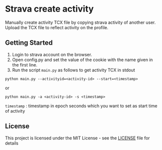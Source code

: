 # Strava create activity

Manually create activity TCX file by copying strava activity of another user. Upload the TCX file to reflect activity on the profile.

## Getting Started

1. Login to strava account on the browser.
2. Open config.py and set the value of the cookie with the name given in the first line.
3. Run the script ```main.py``` as follows to get activity TCX in stdout

```
python main.py --activityid=<activity-id> --start=<timestamp>
```
or

```
python main.py -a <activity-id> -s <timestamp>
```
```timestamp``` : timestamp in epoch seconds which you want to set as start time of activity

## License

This project is licensed under the MIT License - see the [LICENSE](LICENSE) file for details

